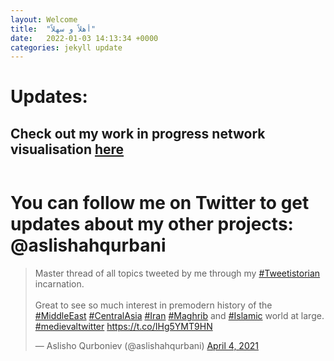 ```yaml
---
layout: Welcome
title:  "أهلاً و سهلاً"
date:   2022-01-03 14:13:34 +0000
categories: jekyll update
---
```


# Updates: 
## Check out my work in progress network visualisation [here](https://github.com/aslishah/Qayrawan)
![]()

# You can follow me on Twitter to get updates about my other projects: @aslishahqurbani


<blockquote class="twitter-tweet"><p lang="en" dir="ltr">Master thread of all topics tweeted by me through my <a href="https://twitter.com/hashtag/Tweetistorian?src=hash&amp;ref_src=twsrc%5Etfw">#Tweetistorian</a> incarnation. <br><br>Great to see so much interest in premodern history of the <a href="https://twitter.com/hashtag/MiddleEast?src=hash&amp;ref_src=twsrc%5Etfw">#MiddleEast</a> <a href="https://twitter.com/hashtag/CentralAsia?src=hash&amp;ref_src=twsrc%5Etfw">#CentralAsia</a> <a href="https://twitter.com/hashtag/Iran?src=hash&amp;ref_src=twsrc%5Etfw">#Iran</a> <a href="https://twitter.com/hashtag/Maghrib?src=hash&amp;ref_src=twsrc%5Etfw">#Maghrib</a> and <a href="https://twitter.com/hashtag/Islamic?src=hash&amp;ref_src=twsrc%5Etfw">#Islamic</a> world at large. <a href="https://twitter.com/hashtag/medievaltwitter?src=hash&amp;ref_src=twsrc%5Etfw">#medievaltwitter</a> <a href="https://t.co/IHg5YMT9HN">https://t.co/IHg5YMT9HN</a></p>&mdash; Aslisho Qurboniev (@aslishahqurbani) <a href="https://twitter.com/aslishahqurbani/status/1378668366987137031?ref_src=twsrc%5Etfw">April 4, 2021</a></blockquote> <script async src="https://platform.twitter.com/widgets.js" charset="utf-8"></script>
